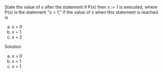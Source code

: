 State the value of x after the statement if P(x) then x := 1 is executed, where P(x) is the statement "x > 1," if the value of x when this statement is reached is 

1. x = 0
1. x = 1
1. x = 2

Solution 

1. x = 0
1. x = 1
1. x = 1

<style type="text/css">
    ol { list-style-type: lower-alpha; }
</style>